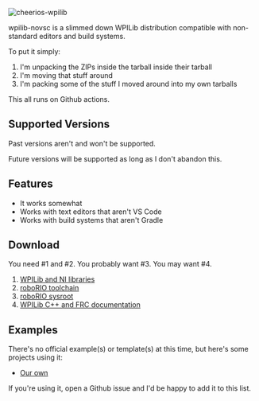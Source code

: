 
![cheerios-wpilib](https://github.com/frc4533-lincoln/wpilib-novsc/assets/132951735/aad7e542-a570-4386-a896-088189fd797d)

wpilib-novsc is a slimmed down WPILib distribution compatible with non-standard editors and build systems.

To put it simply:
 1. I'm unpacking the ZIPs inside the tarball inside their tarball
 2. I'm moving that stuff around
 3. I'm packing some of the stuff I moved around into my own tarballs

This all runs on Github actions.

## Supported Versions

Past versions aren't and won't be supported.

Future versions will be supported as long as I don't abandon this.

## Features

 - It works somewhat
 - Works with text editors that aren't VS Code
 - Works with build systems that aren't Gradle

## Download

You need #1 and #2. You probably want #3. You may want #4.

 1. [WPILib and NI libraries](https://github.com/frc4533-lincoln/wpilib-novsc/releases/latest/download/wpilib-novsc-athena.tar.xz)
 2. [roboRIO toolchain](https://github.com/frc4533-lincoln/wpilib-novsc/releases/latest/download/wpilib-novsc-toolchain.tar.xz)
 3. [roboRIO sysroot](https://github.com/frc4533-lincoln/wpilib-novsc/releases/latest/download/wpilib-novsc-sysroot.tar.xz)
 4. [WPILib C++ and FRC documentation](https://github.com/frc4533-lincoln/wpilib-novsc/releases/latest/download/wpilib-novsc-docs.tar.xz)

## Examples

There's no official example(s) or template(s) at this time, but here's some projects using it:
 - [Our own](https://github.com/4533-phoenix/chalkydri)

If you're using it, open a Github issue and I'd be happy to add it to this list.
